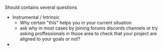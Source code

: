 Should contains several questions 
- Instrumental / Intrinsic
  - Why certain "this" helps you in your current situation
  - ask why in most cases by joining forums discords channels or try asking proffessionals in those area to check that your project are aligned to your goals or not?
- 